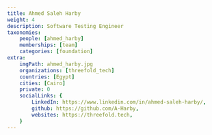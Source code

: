```yaml
---
title: Ahmed Saleh Harby
weight: 4
description: Software Testing Engineer
taxonomies:
    people: [ahmed_harby]
    memberships: [team]
    categories: [foundation]
extra:
    imgPath: ahmed_harby.jpg
    organizations: [threefold_tech]
    countries: [Egypt]
    cities: [Cairo]
    private: 0
    socialLinks: {
        LinkedIn: https://www.linkedin.com/in/ahmed-saleh-harby/,
        github: https://github.com/A-Harby,
        websites: https://threefold.tech,
    }
---
```


<!--

Ahmed is a passionate software test engineer with experience in software testing and automation using Selenium, Cypress, and other technologies. And always curious to learn more.   

--!>